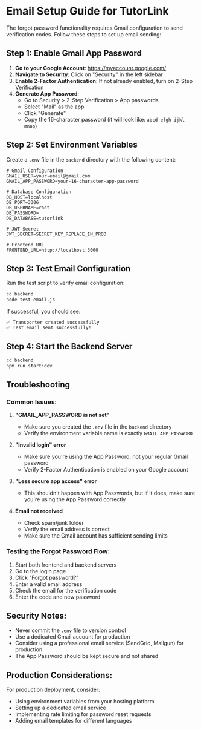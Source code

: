 # Email Setup Guide for TutorLink

The forgot password functionality requires Gmail configuration to send verification codes. Follow these steps to set up email sending:

## Step 1: Enable Gmail App Password

1. **Go to your Google Account**: https://myaccount.google.com/
2. **Navigate to Security**: Click on "Security" in the left sidebar
3. **Enable 2-Factor Authentication**: If not already enabled, turn on 2-Step Verification
4. **Generate App Password**:
   - Go to Security > 2-Step Verification > App passwords
   - Select "Mail" as the app
   - Click "Generate"
   - Copy the 16-character password (it will look like: `abcd efgh ijkl mnop`)

## Step 2: Set Environment Variables

Create a `.env` file in the `backend` directory with the following content:

```env
# Gmail Configuration
GMAIL_USER=your-email@gmail.com
GMAIL_APP_PASSWORD=your-16-character-app-password

# Database Configuration
DB_HOST=localhost
DB_PORT=3306
DB_USERNAME=root
DB_PASSWORD=
DB_DATABASE=tutorlink

# JWT Secret
JWT_SECRET=SECRET_KEY_REPLACE_IN_PROD

# Frontend URL
FRONTEND_URL=http://localhost:3000
```

## Step 3: Test Email Configuration

Run the test script to verify email configuration:

```bash
cd backend
node test-email.js
```

If successful, you should see:
```
✅ Transporter created successfully
✅ Test email sent successfully!
```

## Step 4: Start the Backend Server

```bash
cd backend
npm run start:dev
```

## Troubleshooting

### Common Issues:

1. **"GMAIL_APP_PASSWORD is not set"**
   - Make sure you created the `.env` file in the `backend` directory
   - Verify the environment variable name is exactly `GMAIL_APP_PASSWORD`

2. **"Invalid login" error**
   - Make sure you're using the App Password, not your regular Gmail password
   - Verify 2-Factor Authentication is enabled on your Google account

3. **"Less secure app access" error**
   - This shouldn't happen with App Passwords, but if it does, make sure you're using the App Password correctly

4. **Email not received**
   - Check spam/junk folder
   - Verify the email address is correct
   - Make sure the Gmail account has sufficient sending limits

### Testing the Forgot Password Flow:

1. Start both frontend and backend servers
2. Go to the login page
3. Click "Forgot password?"
4. Enter a valid email address
5. Check the email for the verification code
6. Enter the code and new password

## Security Notes:

- Never commit the `.env` file to version control
- Use a dedicated Gmail account for production
- Consider using a professional email service (SendGrid, Mailgun) for production
- The App Password should be kept secure and not shared

## Production Considerations:

For production deployment, consider:
- Using environment variables from your hosting platform
- Setting up a dedicated email service
- Implementing rate limiting for password reset requests
- Adding email templates for different languages
